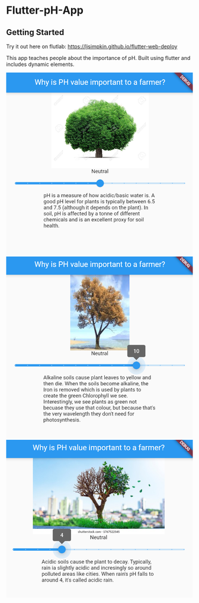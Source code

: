 # Flutter-pH-App

## Getting Started

Try it out here on flutlab:
https://ljsimpkin.github.io/flutter-web-deploy

This app teaches people about the importance of pH. Built using flutter and includes dynamic elements. 

![alt text](./screenshots/neautral.png)
![alt text](./screenshots/alk.png)
![alt text](./screenshots/acidic.png)
